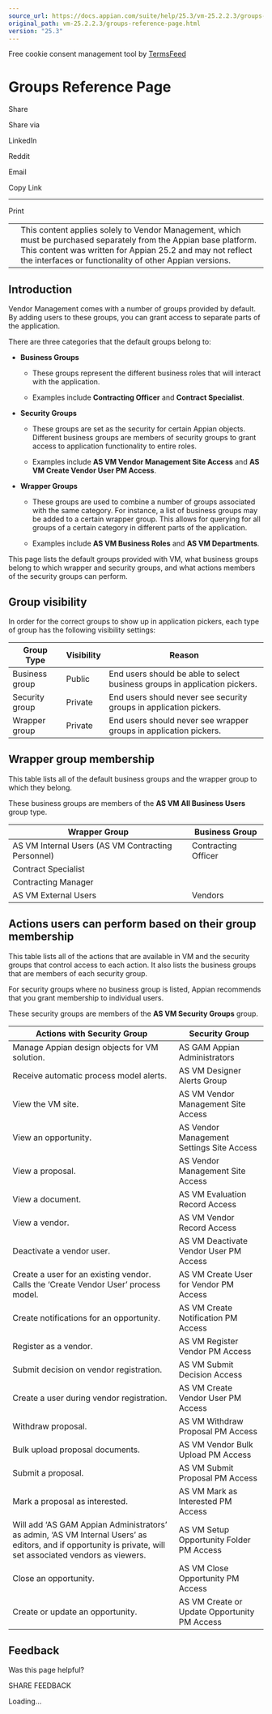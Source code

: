 ```yaml
---
source_url: https://docs.appian.com/suite/help/25.3/vm-25.2.2.3/groups-reference-page.html
original_path: vm-25.2.2.3/groups-reference-page.html
version: "25.3"
---
```


Free cookie consent management tool by [TermsFeed](https://www.termsfeed.com/)

# Groups Reference Page

Share

Share via

LinkedIn

Reddit

Email

Copy Link

* * *

Print

<table><tbody><tr><td><i class="fa fa-check-square-o" aria-hidden="true"></i></td><td>This content applies solely to Vendor Management, which must be purchased separately from the Appian base platform. This content was written for Appian 25.2 and may not reflect the interfaces or functionality of other Appian versions.</td></tr></tbody></table>

## Introduction

Vendor Management comes with a number of groups provided by default. By adding users to these groups, you can grant access to separate parts of the application.

There are three categories that the default groups belong to:

-   **Business Groups**

    -   These groups represent the different business roles that will interact with the application.

    -   Examples include **Contracting Officer** and **Contract Specialist**.

-   **Security Groups**

    -   These groups are set as the security for certain Appian objects. Different business groups are members of security groups to grant access to application functionality to entire roles.

    -   Examples include **AS VM Vendor Management Site Access** and **AS VM Create Vendor User PM Access**.

-   **Wrapper Groups**

    -   These groups are used to combine a number of groups associated with the same category. For instance, a list of business groups may be added to a certain wrapper group. This allows for querying for all groups of a certain category in different parts of the application.

    -   Examples include **AS VM Business Roles** and **AS VM Departments**.

This page lists the default groups provided with VM, what business groups belong to which wrapper and security groups, and what actions members of the security groups can perform.

## Group visibility

In order for the correct groups to show up in application pickers, each type of group has the following visibility settings:

| Group Type | Visibility | Reason |
| --- | --- | --- |
| Business group | Public | End users should be able to select business groups in application pickers. |
| Security group | Private | End users should never see security groups in application pickers. |
| Wrapper group | Private | End users should never see wrapper groups in application pickers. |

## Wrapper group membership

This table lists all of the default business groups and the wrapper group to which they belong.

These business groups are members of the **AS VM All Business Users** group type.

| Wrapper Group | Business Group |
| --- | --- |
| AS VM Internal Users (AS VM Contracting Personnel) | Contracting Officer |
| Contract Specialist |
| Contracting Manager |
| AS VM External Users | Vendors |

## Actions users can perform based on their group membership

This table lists all of the actions that are available in VM and the security groups that control access to each action. It also lists the business groups that are members of each security group.

For security groups where no business group is listed, Appian recommends that you grant membership to individual users.

These security groups are members of the **AS VM Security Groups** group.

| Actions with Security Group | Security Group |
| --- | --- |
| Manage Appian design objects for VM solution. | AS GAM Appian Administrators |
| Receive automatic process model alerts. | AS VM Designer Alerts Group |
| View the VM site. | AS VM Vendor Management Site Access |
| View an opportunity. | AS Vendor Management Settings Site Access |
| View a proposal. | AS Vendor Management Site Access |
| View a document. | AS VM Evaluation Record Access |
| View a vendor. | AS VM Vendor Record Access |
| Deactivate a vendor user. | AS VM Deactivate Vendor User PM Access |
| Create a user for an existing vendor. Calls the ‘Create Vendor User’ process model. | AS VM Create User for Vendor PM Access |
| Create notifications for an opportunity. | AS VM Create Notification PM Access |
| Register as a vendor. | AS VM Register Vendor PM Access |
| Submit decision on vendor registration. | AS VM Submit Decision Access |
| Create a user during vendor registration. | AS VM Create Vendor User PM Access |
| Withdraw proposal. | AS VM Withdraw Proposal PM Access |
| Bulk upload proposal documents. | AS VM Vendor Bulk Upload PM Access |
| Submit a proposal. | AS VM Submit Proposal PM Access |
| Mark a proposal as interested. | AS VM Mark as Interested PM Access |
| Will add ‘AS GAM Appian Administrators’ as admin, ‘AS VM Internal Users’ as editors, and if opportunity is private, will set associated vendors as viewers. | AS VM Setup Opportunity Folder PM Access |
| Close an opportunity. | AS VM Close Opportunity PM Access |
| Create or update an opportunity. | AS VM Create or Update Opportunity PM Access |

## Feedback

Was this page helpful?

SHARE FEEDBACK

Loading...